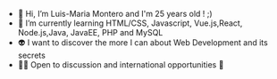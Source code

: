 - 👋 Hi, I’m Luis-Maria Montero and I'm 25 years old ! ;)
- 🌱 I’m currently learning HTML/CSS, Javascript, Vue.js,React, Node.js,Java, JavaEE, PHP and MySQL
- 👽️ I want to discover the more I can about Web Development and its secrets 
- 🧑‍💻 Open to discussion and international opportunities 🚀
